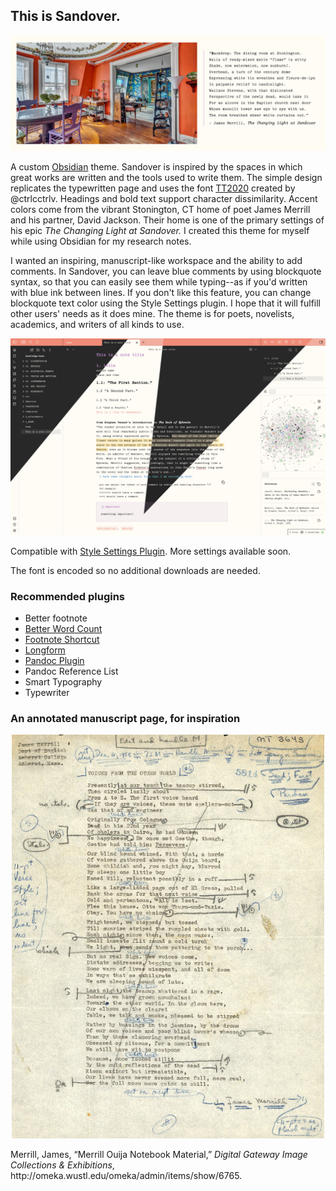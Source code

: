 ## This is Sandover.
<img src="/images/sandover-intro copy.png">
<p>A custom <a href="https://www.obsidian.md">Obsidian</a> theme. Sandover is inspired by the spaces in which great works are written and the tools used to write them. The simple design replicates the typewritten page and uses the font <a href="https://github.com/ctrlcctrlv/TT2020">TT2020</a> created by @ctrlcctrlv. Headings and bold text support character dissimilarity. Accent colors come from the vibrant Stonington, CT home of poet James Merrill and his partner, David Jackson. Their home is one of the primary settings of his epic <i>The Changing Light at Sandover.</i> I created this theme for myself while using Obsidian for my research notes. </p>

<p>I wanted an inspiring, manuscript-like workspace and the ability to add comments. In Sandover, you can leave blue comments by using blockquote syntax, so that you can easily see them while typing--as if you'd written with blue ink between lines. If you don't like this feature, you can change blockquote text color using the <a hfref="https://github.com/mgmeyers/obsidian-style-settings">Style Settings</a> plugin. I hope that it will fulfill other users' needs as it does mine. The theme is for poets, novelists, academics, and writers of all kinds to use. </p>

<img src="/combined-screenshot.jpg">

<p> Compatible with <a href="https://github.com/mgmeyers/obsidian-style-settings">Style Settings Plugin</a>. More settings available soon.</p>

<p>The font is encoded so no additional downloads are needed.</p>

### Recommended plugins
* Better footnote
* <a href="https://github.com/lukeleppan/better-word-count">Better Word Count</a>
* <a href="https://github.com/akaalias/obsidian-footnotes">Footnote Shortcut</a>
* <a href="https://github.com/kevboh/longform">Longform</a>
* <a href="https://github.com/OliverBalfour/obsidian-pandoc">Pandoc Plugin</a>
* Pandoc Reference List
* Smart Typography
* Typewriter

### An annotated manuscript page, for inspiration

<p align="center">
  <img width="500" src="images/WUSTL-Merrill-MS.jpg">
</p> 
<p>Merrill, James, “Merrill Ouija Notebook Material,” <i>Digital Gateway Image Collections & Exhibitions</i>, http://omeka.wustl.edu/omeka/admin/items/show/6765.</p>
